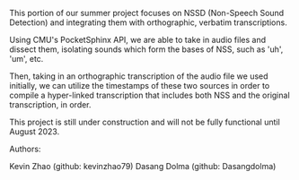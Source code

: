 This portion of our summer project focuses on NSSD (Non-Speech Sound Detection) 
and integrating them with orthographic, verbatim transcriptions. 


Using CMU's PocketSphinx API, we are able to take in audio files and dissect them, 
isolating sounds which form the bases of NSS, such as 'uh', 'um', etc.


Then, taking in an orthographic transcription of the audio file we used initially, we can utilize the 
timestamps of these two sources in order to compile a hyper-linked transcription that includes both
NSS and the original transcription, in order. 


This project is still under construction and will not be fully functional until August 2023.


Authors:

Kevin Zhao       (github: kevinzhao79)
Dasang Dolma     (github: Dasangdolma)